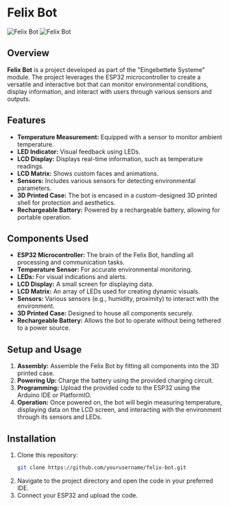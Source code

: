 # Felix Bot
![Felix Bot](./felix_front)
![Felix Bot](./felix_back)
## Overview

**Felix Bot** is a project developed as part of the "Eingebettete Systeme" module. The project leverages the ESP32 microcontroller to create a versatile and interactive bot that can monitor environmental conditions, display information, and interact with users through various sensors and outputs.

## Features

- **Temperature Measurement:** Equipped with a sensor to monitor ambient temperature.
- **LED Indicator:** Visual feedback using LEDs.
- **LCD Display:** Displays real-time information, such as temperature readings.
- **LCD Matrix:** Shows custom faces and animations.
- **Sensors:** Includes various sensors for detecting environmental parameters.
- **3D Printed Case:** The bot is encased in a custom-designed 3D printed shell for protection and aesthetics.
- **Rechargeable Battery:** Powered by a rechargeable battery, allowing for portable operation.

## Components Used

- **ESP32 Microcontroller:** The brain of the Felix Bot, handling all processing and communication tasks.
- **Temperature Sensor:** For accurate environmental monitoring.
- **LEDs:** For visual indications and alerts.
- **LCD Display:** A small screen for displaying data.
- **LCD Matrix:** An array of LEDs used for creating dynamic visuals.
- **Sensors:** Various sensors (e.g., humidity, proximity) to interact with the environment.
- **3D Printed Case:** Designed to house all components securely.
- **Rechargeable Battery:** Allows the bot to operate without being tethered to a power source.

## Setup and Usage

1. **Assembly:** Assemble the Felix Bot by fitting all components into the 3D printed case.
2. **Powering Up:** Charge the battery using the provided charging circuit.
3. **Programming:** Upload the provided code to the ESP32 using the Arduino IDE or PlatformIO.
4. **Operation:** Once powered on, the bot will begin measuring temperature, displaying data on the LCD screen, and interacting with the environment through its sensors and LEDs.

## Installation

1. Clone this repository:
    ```sh
    git clone https://github.com/yourusername/felix-bot.git
    ```
2. Navigate to the project directory and open the code in your preferred IDE.
3. Connect your ESP32 and upload the code.
